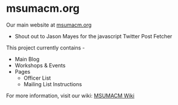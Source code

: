 # msumacm.org

Our main website at [msumacm.org](http://msumacm.org)

* Shout out to Jason Mayes for the javascript Twitter Post Fetcher 


This project currently contains -  
- Main Blog
- Workshops & Events
- Pages
    - Officer List
    - Mailing List Instructions

For more information, visit our wiki: [MSUMACM Wiki](https://github.com/MSUM-ACM/MSUM-ACM.github.io/wiki)

